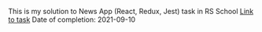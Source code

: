 This is my solution to News App (React, Redux, Jest) task in RS School
[Link to task](https://github.com/rolling-scopes-school/tasks/blob/master/tasks/react-LT/news-app.md)
Date of completion: 2021-09-10